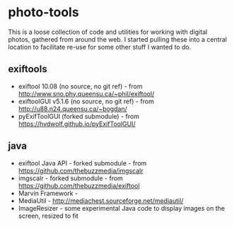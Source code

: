# photo-tools
This is a loose collection of code and utilities for working with digital photos, gathered from around the web.
I started pulling these into a central location to facilitate re-use for some other stuff I wanted to do.

## exiftools
- exiftool 10.08 (no source, no git ref) - from http://www.sno.phy.queensu.ca/~phil/exiftool/
- exiftoolGUI v5.1.6 (no source, no git ref) - from http://u88.n24.queensu.ca/~bogdan/
- pyExifToolGUI (forked submodule) - from https://hvdwolf.github.io/pyExifToolGUI/

## java
- exiftool Java API - forked submodule - from https://github.com/thebuzzmedia/imgscalr
- imgscalr - forked submodule - from https://github.com/thebuzzmedia/exiftool
- Marvin Framework - 
- MediaUtil - http://mediachest.sourceforge.net/mediautil/
- ImageResizer - some experimental Java code to display images on the screen, resized to fit
